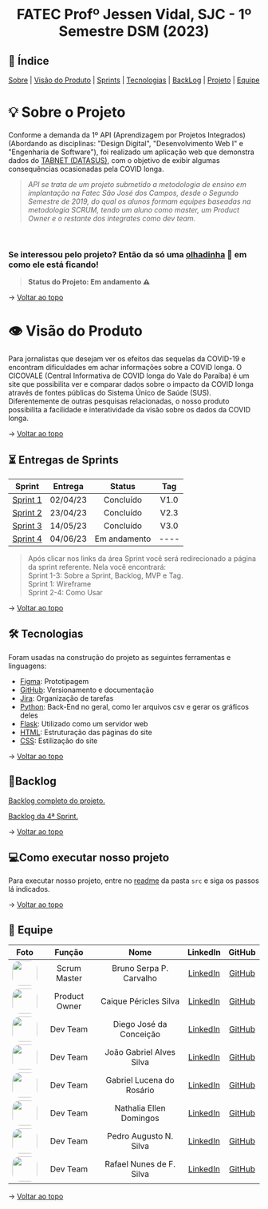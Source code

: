 <br id="topo">
<h1 style="text-align: center"> FATEC Profº Jessen Vidal, SJC - 1º Semestre DSM (2023)</h1>

## :mag_right: Índice
<p style="text-align: center">
    <a href="#sobre">Sobre</a> |
    <a href="#visão_do_produto">Visão do Produto</a> |
    <a href="#sprints">Sprints</a> |
    <a href="#tecnologias">Tecnologias</a> |
    <a href="#backLog">BackLog</a> | 
    <a href="#projeto">Projeto</a> | 
    <a href="#equipe">Equipe</a>
</p>

<span id="sobre">

# :bulb: Sobre o Projeto
    
Conforme a demanda da 1º API (Aprendizagem por Projetos Integrados) (Abordando as disciplinas: "Design Digital", "Desenvolvimento Web I" e "Engenharia de Software"), foi realizado um aplicação web que demonstra dados do <a href="https://datasus.saude.gov.br/informacoes-de-saude-tabnet/r"> TABNET (DATASUS)</a>, com o objetivo de exibir algumas consequências ocasionadas pela COVID longa.
> _API se trata de um projeto  submetido a metodologia de ensino em implantação na Fatec São José dos Campos, desde o Segundo Semestre de 2019, do qual os alunos formam equipes baseadas na metodologia SCRUM, tendo um aluno como master, um Product Owner e o restante dos integrates como dev team._

<br>

### Se interessou pelo projeto? Então da só uma <a href="https://github.com/equipedevo/API_1/blob/main/doc/sprint/Sprints%20Anteriores/Sprint3.md#sobre-a-sprint"> olhadinha</a> :movie_camera: em como ele está ficando!

> **Status do Projeto: Em andamento :warning:** 

→ [Voltar ao topo](#topo)


<span id="visão_do_produto">

# :eye: Visão do Produto

Para jornalistas que desejam ver os efeitos das sequelas da COVID-19 e encontram dificuldades em achar informações sobre a COVID longa. O CICOVALE (Central Informativa de COVID longa do Vale do Paraíba) é um site que possibilita ver e comparar dados sobre o impacto da COVID longa através de fontes públicas do Sistema Único de Saúde (SUS). Diferentemente de outras pesquisas relacionadas, o nosso produto possibilita a facilidade e interatividade da visão sobre os dados da COVID longa.

→ [Voltar ao topo](#topo)

<span id="sprints">

## :hourglass_flowing_sand:	Entregas de Sprints

|                          Sprint                          |  Entrega |    Status    | Tag  |
| :------------------------------------------------------: | :------: | :----------: | :--: |
| [Sprint 1](./doc/sprint/Sprints%20Anteriores/Sprint1.md) | 02/04/23 | Concluído    | V1.0 |
| [Sprint 2](./doc/sprint/Sprints%20Anteriores/Sprint2.md) | 23/04/23 | Concluído    | V2.3 |
| [Sprint 3](./doc/sprint/Sprints%20Anteriores/Sprint3.md) | 14/05/23 | Concluído    | V3.0 |
| [Sprint 4](./doc/sprint/README_sprint.md)                | 04/06/23 | Em andamento | ---- |

>Após clicar nos links da área Sprint você será redirecionado a página da sprint referente. Nela você encontrará: <br/>
>Sprint 1-3: Sobre a Sprint, Backlog, MVP e Tag. <br/>
>Sprint 1:  Wireframe <br/>
>Sprint 2-4: Como Usar

→ [Voltar ao topo](#topo)

<span id="tecnologias">

## 🛠️ Tecnologias

Foram usadas na construção do projeto as seguintes ferramentas e linguagens:

- [Figma](http://www.figma.com): Prototipagem
- [GitHub](https://github.com/): Versionamento e documentação
- [Jira](https://www.atlassian.com/software/jira): Organização de tarefas
- [Python](https://www.python.org): Back-End no geral, como ler arquivos csv e gerar os gráficos deles
- [Flask](https://flask.palletsprojects.com): Utilizado como um servidor web
- [HTML](https://html.spec.whatwg.org): Estruturação das páginas do site
- [CSS](https://www.w3.org/Style/CSS/#specs): Estilização do site

→ [Voltar ao topo](#topo)

<span id="backLog">

## :scroll:Backlog
[Backlog completo do projeto.](./doc/sprint/BacklogCompleto.md) 

[Backlog da 4ª Sprint.](./doc/sprint/Backlog_sprint.md)


→ [Voltar ao topo](#topo)

<span id="projeto">

## :computer:Como executar nosso projeto

Para executar nosso projeto, entre no [readme](https://github.com/equipedevo/API_1/tree/main/src) da pasta `src` e siga os passos lá indicados.

→ [Voltar ao topo](#topo)

<span id="equipe">

## :busts_in_silhouette: Equipe

|  Foto  |     Função    |           Nome            |                            LinkedIn                            |                      GitHub                       |
| :----: | :-----------: | :-----------------------: | :------------------------------------------------------------: | :-----------------------------------------------: |
| <img src="https://avatars.githubusercontent.com/u/79608249?v=4" width="50px" style="border-radius:15px"> | Scrum Master  | Bruno Serpa P. Carvalho   | [LinkedIn](https://www.linkedin.com/in/brunoserpa/)            | [GitHub](https://github.com/BrunoSerpa)           |
| <img src="https://avatars.githubusercontent.com/u/110677265?v=4" width="50px" style="border-radius:15px"> | Product Owner | Caique Péricles Silva     | [LinkedIn](https://www.linkedin.com/in/caiquepastelsilva)      | [GitHub](https://github.com/PasteldePaodeCoxinha) |
| <img src="https://media.licdn.com/dms/image/C4D03AQGTd4W294Wf3g/profile-displayphoto-shrink_800_800/0/1661381335596?e=2147483647&v=beta&t=xcDaKz9mTYTgF-IgoNCEqbVd5C0mSHiEukTr1cr38ow" width="50px" style="border-radius:15px"> | Dev Team      | Diego José da Conceição   | [LinkedIn](https://www.linkedin.com/in/diegando)               | [GitHub](https://github.com/diegojose94)          |
| <img src="https://media.licdn.com/dms/image/D4E03AQGXwcy_4u-TOw/profile-displayphoto-shrink_800_800/0/1680608761312?e=2147483647&v=beta&t=mcMHDDqGD1cO3WMfbaQ9RXAMumrXcvDtsRIm608g_C8" width="50px" style="border-radius:15px"> | Dev Team      | João Gabriel Alves Silva  | [LinkedIn](https://www.linkedin.com/in/joaogabriel21)          | [GitHub](https://github.com/LuckySky2)            |
| <img src="https://avatars.githubusercontent.com/u/112097074?v=4" width="50px" style="border-radius:15px"> | Dev Team      | Gabriel Lucena do Rosário | [LinkedIn](https://www.linkedin.com/in/lucena-gabriel)         | [GitHub](https://github.com/tGrimR34per)          |
| <img src="https://media.licdn.com/dms/image/C4E03AQG3vHYhNcpzIA/profile-displayphoto-shrink_800_800/0/1646336622562?e=2147483647&v=beta&t=405OpQsC16famcsLgG-XXL-W2CGE0h1j8RiVXw3ghzY" width="50px" style="border-radius:15px"> | Dev Team      | Nathalia Ellen Domingos   | [LinkedIn](https://www.linkedin.com/in/nathalia-domingos15)    | [GitHub](https://github.com/nathalia-domingos)    |
| <img src="https://avatars.githubusercontent.com/u/126725401?v=4" width="50px" style="border-radius:15px"> | Dev Team      | Pedro Augusto N. Silva    | [LinkedIn](https://www.linkedin.com/in/pedroaugustonogueira)   | [GitHub](https://github.com/pedroansdev)          |
| <img src="https://avatars.githubusercontent.com/u/76886825?v=4" width="50px" style="border-radius:15px"> | Dev Team      | Rafael Nunes de F. Silva  | [LinkedIn](https://www.linkedin.com/in/rafael-silva-467b3223a) | [GitHub](https://github.com/Rafael-Nunes-Silva)   |

→ [Voltar ao topo](#topo)
